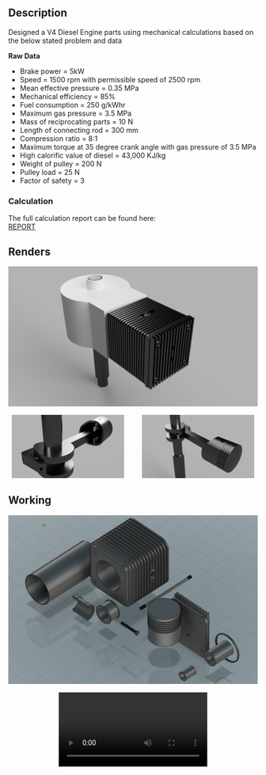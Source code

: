 ## Description
Designed a V4 Diesel Engine parts using mechanical calculations based on the below stated problem and data

**Raw Data**
* Brake power = 5kW
* Speed = 1500 rpm with permissible speed of 2500 rpm
* Mean effective pressure = 0.35 MPa
* Mechanical efficiency = 85%
* Fuel consumption = 250 g/kWhr
* Maximum gas pressure = 3.5 MPa
* Mass of reciprocating parts = 10 N
* Length of connecting rod = 300 mm
* Compression ratio = 8:1
* Maximum torque at 35 degree crank angle with gas pressure of 3.5 MPa
* High calorific value of diesel = 43,000 KJ/kg
* Weight of pulley = 200 N
* Pulley load = 25 N
* Factor of safety = 3

### Calculation
The full calculation report can be found here:\
[REPORT](https://github.com/subhashishansda4/V4-Diesel-Engine/blob/main/Design%20of%204-Stroke%20Diesel%20Engine.pdf)

## Renders
![1](https://github.com/subhashishansda4/V4-Diesel-Engine/blob/main/renders/1.jpg)

<p align="center">
  <img alt="2" src="https://github.com/subhashishansda4/V4-Diesel-Engine/blob/main/renders/2.jpg" width="45%" height="50%">
  &nbsp; &nbsp; &nbsp; &nbsp;
  <img alt="3" src="https://github.com/subhashishansda4/V4-Diesel-Engine/blob/main/renders/3.jpg" width="45%" height="50%">
</p>

## Working
![1](https://github.com/subhashishansda4/V4-Diesel-Engine/blob/main/work/1.jpg)

<div align="center">
    <video src="https://github.com/subhashishansda4/V4-Diesel-Engine/assets/84849423/f32b2d51-84f2-4679-961e-eedea0c163c5"/>
</div>